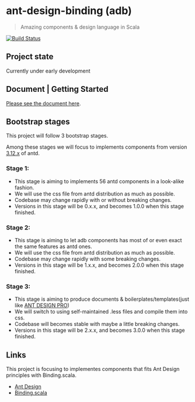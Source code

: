 # ant-design-binding (adb)
> Amazing components &amp; design language in Scala

[![Build Status](https://travis-ci.org/ant-design-binding/ant-design-binding.svg?branch=master)](https://travis-ci.org/ant-design-binding/ant-design-binding)

## Project state
Currently under early development

## Document | Getting Started
[Please see the document here](https://ant-design-binding.org/).

## Bootstrap stages
This project will follow 3 bootstrap stages.

Among these stages we will focus to implements components from version [3.12.x](https://github.com/ant-design/ant-design/releases/tag/3.12.1) of antd.
### Stage 1:
* This stage is aiming to implements 56 antd components in a look-alike fashion.
* We will use the css file from antd distribution as much as possible.
* Codebase may change rapidly with or without breaking changes.
* Versions in this stage will be 0.x.x, and becomes 1.0.0 when this stage finished.
### Stage 2:
* This stage is aiming to let adb components has most of or even exact the same features as antd ones.
* We will use the css file from antd distribution as much as possible.
* Codebase may change rapidly with some breaking changes.
* Versions in this stage will be 1.x.x, and becomes 2.0.0 when this stage finished.
### Stage 3:
* This stage is aiming to produce documents & boilerplates/templates(just like [ANT DESIGN PRO](https://pro.ant.design/index-cn))
* We will switch to using self-maintained .less files and compile them into css.
* Codebase will becomes stable with maybe a little breaking changes.
* Versions in this stage will be 2.x.x, and becomes 3.0.0 when this stage finished.

## Links
This project is focusing to implementes components that fits Ant Design principles with Binding.scala.

* [Ant Design](https://ant.design/)
* [Binding.scala](https://github.com/ThoughtWorksInc/Binding.scala)
